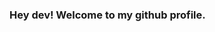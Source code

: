 ### Hey dev! Welcome to my github profile.
<div>
  <a href="https://github.com/Igorbforti">
  <img height="180" 
       src="https://github-readme-stats.vercel.app/api?username=Igorbforti&count_private=true&show_icons=true&&theme=dark&include_all_commits=true&count_private=true>
</div>
- 🔭 I’m currently working on ...
- 🌱 I’m currently learning ...
- 👯 I’m looking to collaborate on ...
- 🤔 I’m looking for help with ...
- 💬 Ask me about ...
- 📫 How to reach me: ...
- 😄 Pronouns: ...
- ⚡ Fun fact: ...
-->
